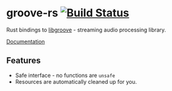 # groove-rs [![Build Status](https://travis-ci.org/andrewrk/groove-rs.svg?branch=master)](https://travis-ci.org/andrewrk/groove-rs)

Rust bindings to [libgroove](https://github.com/andrewrk/libgroove) -
streaming audio processing library.

[Documentation](https://s3.amazonaws.com/superjoe/doc/rust-groove/groove/index.html)

## Features

 * Safe interface - no functions are `unsafe`
 * Resources are automatically cleaned up for you.
